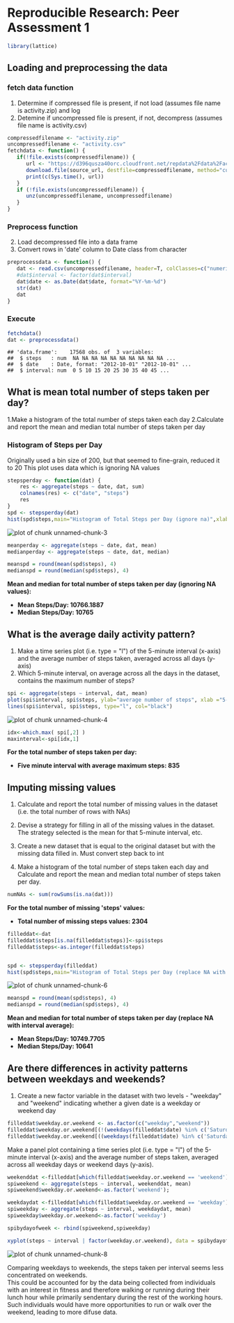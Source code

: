 # Reproducible Research: Peer Assessment 1




```r
library(lattice)
```

## Loading and preprocessing the data

### fetch data function
1. Determine if compressed file is present, if not load (assumes file name is activity.zip) and log 
2. Detemine if uncompressed file is present, if not, decompress (assumes file name is activity.csv)


```r
compressedfilename <- "activity.zip"
uncompressedfilename <- "activity.csv"
fetchdata <- function() {
   if(!file.exists(compressedfilename)) {
      url <- "https://d396qusza40orc.cloudfront.net/repdata%2Fdata%2Factivity.zip"
      download.file(source_url, destfile=compressedfilename, method="curl")
      print(c(Sys.time(), url))
   }
   if (!file.exists(uncompressedfilename)) {
      unz(uncompressedfilename, uncompressedfilename)
   }
}
```

### Preprocess function
2. Load decompressed file into a data frame
3. Convert rows in 'date' column to Date class from character


```r
preprocessdata <- function() {
   dat <- read.csv(uncompressedfilename, header=T, colClasses=c("numeric", "character", "numeric"))
   #dat$interval <- factor(dat$interval)
   dat$date <- as.Date(dat$date, format="%Y-%m-%d")
   str(dat)
   dat
}
```
###  Execute

```r
fetchdata()
dat <- preprocessdata()
```

```
## 'data.frame':	17568 obs. of  3 variables:
##  $ steps   : num  NA NA NA NA NA NA NA NA NA NA ...
##  $ date    : Date, format: "2012-10-01" "2012-10-01" ...
##  $ interval: num  0 5 10 15 20 25 30 35 40 45 ...
```

## What is mean total number of steps taken per day?
1.Make a histogram of the total number of steps taken each day
2.Calculate and report the mean and median total number of steps taken per day

### Histogram of Steps per Day
Originally used a bin size of 200, but that seemed to fine-grain, reduced it to 20
This plot uses data which is ignoring NA values

```r
stepsperday <- function(dat) {
    res <- aggregate(steps ~ date, dat, sum)
    colnames(res) <- c("date", "steps")
    res
}
spd <- stepsperday(dat)
hist(spd$steps,main="Histogram of Total Steps per Day (ignore na)",xlab="Steps", breaks=20)
```

![plot of chunk unnamed-chunk-3](figure/unnamed-chunk-3.png) 

```r
meanperday <- aggregate(steps ~ date, dat, mean)
medianperday <- aggregate(steps ~ date, dat, median)

meanspd = round(mean(spd$steps), 4)
medianspd = round(median(spd$steps), 4)
```

**Mean and median for total number of steps taken per day (ignoring NA values):**  
- **Mean Steps/Day: 10766.1887**
- **Median Steps/Day: 10765**

## What is the average daily activity pattern?
1. Make a time series plot (i.e. type = "l") of the 5-minute interval (x-axis)
and the average number of steps taken, averaged across all days (y-axis)
2. Which 5-minute interval, on average across all the days in the dataset,
contains the maximum number of steps?

```r
spi <- aggregate(steps ~ interval, dat, mean)
plot(spi$interval, spi$steps, ylab="average number of steps", xlab ="5-minute interval", type = "n", main="Average Daily Activity Pattern")
lines(spi$interval, spi$steps, type="l", col="black")
```

![plot of chunk unnamed-chunk-4](figure/unnamed-chunk-4.png) 

```r
idx<-which.max( spi[,2] )
maxinterval<-spi[idx,1]
```

**For the total number of steps taken per day:**  
- **Five minute interval with average maximum steps: 835**

## Imputing missing values
1. Calculate and report the total number of missing values in the dataset
(i.e. the total number of rows with NAs)

2. Devise a strategy for filling in all of the missing values in the dataset. The
strategy selected is the mean for that 5-minute interval, etc.

3. Create a new dataset that is equal to the original dataset but with the
missing data filled in. Must convert step back to int 

4. Make a histogram of the total number of steps taken each day and Calculate
and report the mean and median total number of steps taken per day.


```r
numNAs <- sum(rowSums(is.na(dat)))
```
**For the total number of missing 'steps' values:**  
- **Total number of missing steps values: 2304**


```r
filleddat<-dat
filleddat$steps[is.na(filleddat$steps)]<-spi$steps
filleddat$steps<-as.integer(filleddat$steps)


spd <- stepsperday(filleddat)
hist(spd$steps,main="Histogram of Total Steps per Day (replace NA with interval average)",xlab="Steps", breaks=20)
```

![plot of chunk unnamed-chunk-6](figure/unnamed-chunk-6.png) 

```r
meanspd = round(mean(spd$steps), 4)
medianspd = round(median(spd$steps), 4)
```

**Mean and median for total number of steps taken per day (replace NA with interval average):**  
- **Mean Steps/Day: 10749.7705**
- **Median Steps/Day: 10641**

## Are there differences in activity patterns between weekdays and weekends?

1. Create a new factor variable in the dataset with two levels - "weekday"
and "weekend" indicating whether a given date is a weekday or weekend
day

```r
filleddat$weekday.or.weekend <- as.factor(c("weekday","weekend"))
filleddat$weekday.or.weekend[(!(weekdays(filleddat$date) %in% c('Saturday','Sunday')))]<- as.factor("weekday")
filleddat$weekday.or.weekend[((weekdays(filleddat$date) %in% c('Saturday','Sunday')))]<- as.factor("weekend")
```

Make a panel plot containing a time series plot (i.e. type = "l") of the
5-minute interval (x-axis) and the average number of steps taken, averaged
across all weekday days or weekend days (y-axis).


```r
weekenddat <-filleddat[which(filleddat$weekday.or.weekend == 'weekend'),]
spiweekend <- aggregate(steps ~ interval, weekenddat, mean)
spiweekend$weekday.or.weekend<-as.factor('weekend');

weekdaydat <-filleddat[which(filleddat$weekday.or.weekend == 'weekday'),]
spiweekday <- aggregate(steps ~ interval, weekdaydat, mean)
spiweekday$weekday.or.weekend<-as.factor('weekday')

spibydayofweek <- rbind(spiweekend,spiweekday)

xyplot(steps ~ interval | factor(weekday.or.weekend), data = spibydayofweek, layout=c(1,2), ylab="Steps", xlab="Interval",type="l")
```

![plot of chunk unnamed-chunk-8](figure/unnamed-chunk-8.png) 

Comparing weekdays to weekends, the steps taken per interval seems less concentrated on weekends.  
This could be accounted for by the data being collected from individuals with an interest in fitness and therefore walking or running during their lunch hour while primarily sendentary during the rest of the working hours. Such individuals would have more opportunities to run or walk over the weekend, leading to more difuse data.  
